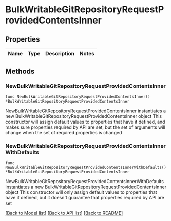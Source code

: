 # BulkWritableGitRepositoryRequestProvidedContentsInner

## Properties

Name | Type | Description | Notes
------------ | ------------- | ------------- | -------------

## Methods

### NewBulkWritableGitRepositoryRequestProvidedContentsInner

`func NewBulkWritableGitRepositoryRequestProvidedContentsInner() *BulkWritableGitRepositoryRequestProvidedContentsInner`

NewBulkWritableGitRepositoryRequestProvidedContentsInner instantiates a new BulkWritableGitRepositoryRequestProvidedContentsInner object
This constructor will assign default values to properties that have it defined,
and makes sure properties required by API are set, but the set of arguments
will change when the set of required properties is changed

### NewBulkWritableGitRepositoryRequestProvidedContentsInnerWithDefaults

`func NewBulkWritableGitRepositoryRequestProvidedContentsInnerWithDefaults() *BulkWritableGitRepositoryRequestProvidedContentsInner`

NewBulkWritableGitRepositoryRequestProvidedContentsInnerWithDefaults instantiates a new BulkWritableGitRepositoryRequestProvidedContentsInner object
This constructor will only assign default values to properties that have it defined,
but it doesn't guarantee that properties required by API are set


[[Back to Model list]](../README.md#documentation-for-models) [[Back to API list]](../README.md#documentation-for-api-endpoints) [[Back to README]](../README.md)


